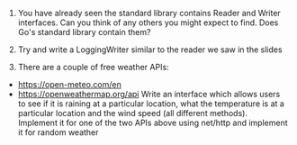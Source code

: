 1. You have already seen the standard library contains Reader and Writer interfaces. Can you think of any others you might expect to find. Does Go's standard library contain them?

2. Try and write a LoggingWriter similar to the reader we saw in the slides

3. There are a couple of free weather APIs:
- https://open-meteo.com/en
- https://openweathermap.org/api
Write an interface which allows users to see if it is raining at a particular location, what the temperature is at a particular location and the wind speed (all different methods). Implement it for one of the two APIs above using net/http and implement it for random weather

